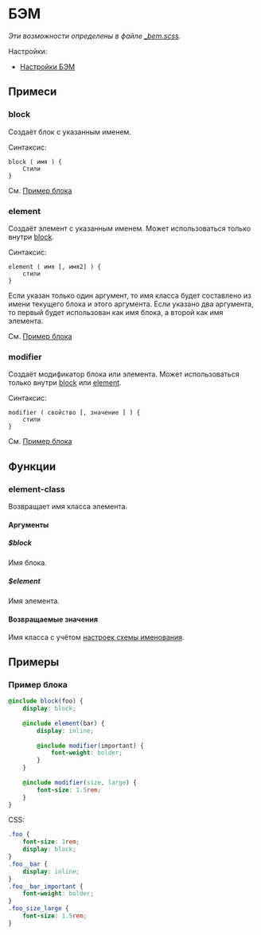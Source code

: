 # БЭМ

*Эти возможности определены в файле [_bem.scss](../lib/_bem.scss).*

Настройки:

- [Настройки БЭМ](settings.ru.md#Настройки-БЭМ)


## Примеси

### block

Создаёт блок с указанным именем.

Синтаксис:

    block ( имя ) {
        Стили
    }

См. [Пример блока](#Пример-блока)

### element

Создаёт элемент с указанным именем. Может использоваться только внутри [block](#block). 

Синтаксис:

    element ( имя [, имя2] ) {
        стили
    }

Если указан только один аргумент, то имя класса будет составлено из имени текущего блока и этого аргумента. Если указано
два аргумента, то первый будет использован как имя блока, а второй как имя элемента.

См. [Пример блока](#Пример-блока)

### modifier

Создаёт модификатор блока или элемента. Может использоваться только внутри [block](#block) или
[element](#element). 

Синтаксис:

    modifier ( свойство [, значение ] ) {
        стили
    }

См. [Пример блока](#Пример-блока)

## Функции

### element-class

Возвращает имя класса элемента.

#### Аргументы

##### $block

Имя блока.

##### $element

Имя элемента.

#### Возвращаемые значения

Имя класса с учётом [настроек схемы именования](settings.ru.md#Настройки-бэм).


## Примеры

### Пример блока

```scss
@include block(foo) {
    display: block;
    
    @include element(bar) {
        display: inline;
        
        @include modifier(important) {
            font-weight: bolder;
        }
    }
    
    @include modifier(size, large) {
        font-size: 1.5rem;
    }
}
```

CSS:

```css
.foo {
    font-size: 1rem;
    display: block;
}
.foo__bar {
    display: inline;
}
.foo__bar_important {
    font-weight: bolder;
}
.foo_size_large {
    font-size: 1.5rem;
}
```
